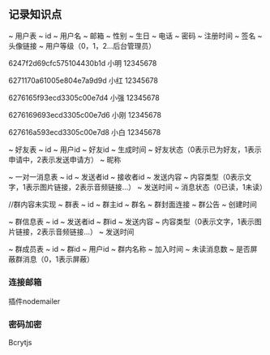 ## 记录知识点

~ 用户表
 ~ id
 ~ 用户名
 ~ 邮箱
 ~ 性别
 ~ 生日
 ~ 电话
 ~ 密码
 ~ 注册时间
 ~ 签名
 ~ 头像链接
 ~ 用户等级（0，1，2...后台管理员）

6247f2d69cfc575104430b1d
小明
12345678

6271170a61005e804e7a9d9d
小红
12345678

6276165f93ecd3305c00e7d4
小强
12345678

6276169693ecd3305c00e7d6
小刚
12345678

627616a593ecd3305c00e7d8
小白
12345678

~ 好友表
 ~ id
 ~ 用户id
 ~ 好友id
 ~ 生成时间
 ~ 好友状态（0表示已为好友，1表示申请中，2表示发送申请方）
 ~ 昵称

~ 一对一消息表
 ~ id
 ~ 发送者id
 ~ 接收者id
 ~ 发送内容
 ~ 内容类型（0表示文字，1表示图片链接，2表示音频链接...）
 ~ 发送时间
 ~ 消息状态（0已读，1未读）


//群内容未实现
~ 群表
 ~ id
 ~ 群主id
 ~ 群名
 ~ 群封面连接
 ~ 群公告
 ~ 创建时间

~ 群信息表
 ~ id
 ~ 发送者id
 ~ 群id
 ~ 发送内容
 ~ 内容类型（0表示文字，1表示图片链接，2表示音频链接...）
 ~ 发送时间

~ 群成员表
 ~ id
 ~ 群id
 ~ 用户id
 ~ 群内名称
 ~ 加入时间
 ~ 未读消息数
 ~ 是否屏蔽群消息（0，1表示屏蔽）

 ### 连接邮箱
 插件nodemailer

 ### 密码加密
 Bcrytjs